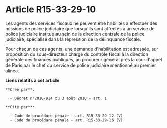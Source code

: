 # Article R15-33-29-10

Les agents des services fiscaux ne peuvent être habilités à effectuer des missions de police judiciaire que lorsqu'ils sont
affectés à un service de police judiciaire institué au sein de la direction centrale de la police judiciaire, spécialisé dans
la répression de la délinquance fiscale.

Pour chacun de ces agents, une demande d'habilitation est adressée, sur proposition du sous-directeur chargé du contrôle
fiscal à la direction générale des finances publiques, au procureur général près la cour d'appel de Paris par le chef du
service de police judiciaire mentionné au premier alinéa.

**Liens relatifs à cet article**

	**Créé par**:

	  - Décret n°2010-914 du 3 août 2010 - art. 1

	**Cité par**:

	  - Code de procédure pénale - art. R15-33-29-12 (V)
	  - Code de procédure pénale - art. R15-33-29-16 (V)
